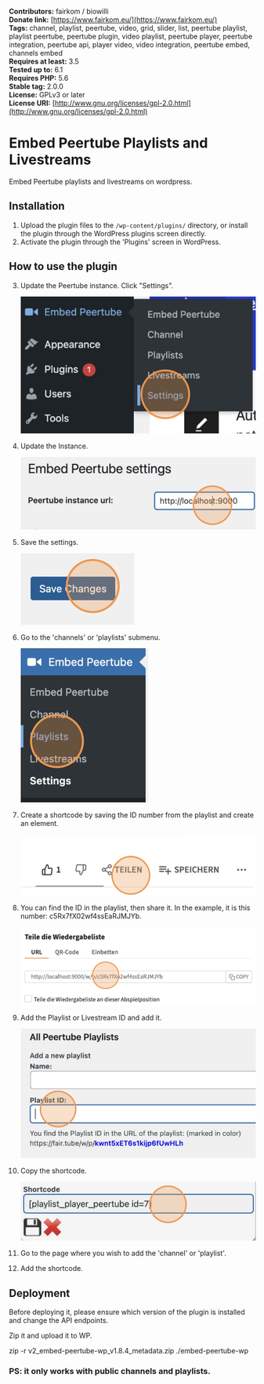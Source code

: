 **Contributors:** fairkom / biowilli  
**Donate link:** [https://www.fairkom.eu/](https://www.fairkom.eu/)  
**Tags:** channel, playlist, peertube, video, grid, slider, list, peertube playlist, playlist peertube, peertube plugin, video playlist, peertube player, peertube integration, peertube api, player video, video integration, peertube embed, channels embed  
**Requires at least:** 3.5  
**Tested up to:** 6.1  
**Requires PHP:** 5.6  
**Stable tag:** 2.0.0  
**License:** GPLv3 or later  
**License URI:** [http://www.gnu.org/licenses/gpl-2.0.html](http://www.gnu.org/licenses/gpl-2.0.html)

# Embed Peertube Playlists and Livestreams

Embed Peertube playlists and livestreams on wordpress.

## Installation

1. Upload the plugin files to the `/wp-content/plugins/` directory, or install the plugin through the WordPress plugins screen directly.
2. Activate the plugin through the 'Plugins' screen in WordPress.

## How to use the plugin

3. Update the Peertube instance. Click "Settings".

   ![Settings](docs/assets/settings.png)

4. Update the Instance.

   ![Update Instance](docs/assets/instance.png)

5. Save the settings.

   ![Save Instance Settings](docs/assets/save.png)

6. Go to the 'channels' or 'playlists' submenu.

   ![Playlists](docs/assets/playlists.png)

7. Create a shortcode by saving the ID number from the playlist and create an element.

   ![Share](docs/assets/share.png)

8. You can find the ID in the playlist, then share it. In the example, it is this number: c5Rx7fX02wf4ssEaRJMJYb.

   ![Share](docs/assets/shareID.png)

9. Add the Playlist or Livestream ID and add it.

   ![addPlaylistId](docs/assets/addPlaylistId.png)

10. Copy the shortcode.

    ![copyShortcode](docs/assets/copyShortcode.png)

11. Go to the page where you wish to add the 'channel' or 'playlist'.
12. Add the shortcode.

## Deployment

Before deploying it, please ensure which version of the plugin is installed and change the API endpoints.

Zip it and upload it to WP.

zip -r v2_embed-peertube-wp_v1.8.4_metadata.zip ./embed-peertube-wp

### PS: it only works with public channels and playlists.
